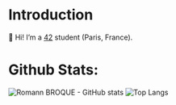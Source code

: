 # Introduction

👋 Hi! I’m a [42](https://www.42.fr/) student (Paris, France).

# Github Stats:

![Romann BROQUE - GitHub stats](https://github-readme-stats.vercel.app/api?username=romann-broque&show_icons=true&theme=onedark)
![Top Langs](https://github-readme-stats.vercel.app/api/top-langs/?username=romann-broque&layout=compact&theme=dark)
